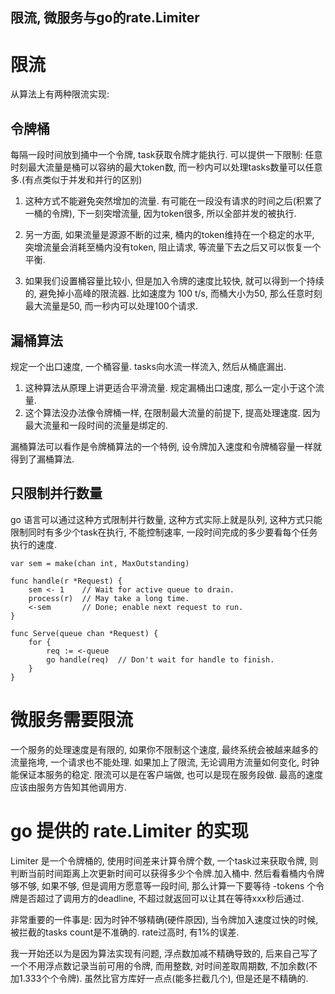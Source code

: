 ## 限流, 微服务与go的rate.Limiter

# 限流
从算法上有两种限流实现:

## 令牌桶
每隔一段时间放到捅中一个令牌, task获取令牌才能执行.
可以提供一下限制:
任意时刻最大流量是桶可以容纳的最大token数, 而一秒内可以处理tasks数量可以任意多.(有点类似于并发和并行的区别)

1. 这种方式不能避免突然增加的流量. 有可能在一段没有请求的时间之后(积累了一桶的令牌), 下一刻突增流量, 因为token很多, 所以全部并发的被执行.

2. 另一方面, 如果流量是源源不断的过来, 桶内的token维持在一个稳定的水平, 突增流量会消耗至桶内没有token, 阻止请求, 等流量下去之后又可以恢复一个平衡.

3. 如果我们设置桶容量比较小, 但是加入令牌的速度比较快, 就可以得到一个持续的, 避免掉小高峰的限流器. 比如速度为 100 t/s, 而桶大小为50, 那么任意时刻最大流量是50, 而一秒内可以处理100个请求.

## 漏桶算法
规定一个出口速度, 一个桶容量. tasks向水流一样流入, 然后从桶底漏出.

1. 这种算法从原理上讲更适合平滑流量. 规定漏桶出口速度, 那么一定小于这个流量.
2. 这个算法没办法像令牌桶一样, 在限制最大流量的前提下, 提高处理速度. 因为最大流量和一段时间的流量是绑定的.

漏桶算法可以看作是令牌桶算法的一个特例, 设令牌加入速度和令牌桶容量一样就得到了漏桶算法.

## 只限制并行数量
go 语言可以通过这种方式限制并行数量, 这种方式实际上就是队列, 这种方式只能限制同时有多少个task在执行, 不能控制速率, 一段时间完成的多少要看每个任务执行的速度.
```
var sem = make(chan int, MaxOutstanding)

func handle(r *Request) {
    sem <- 1    // Wait for active queue to drain.
    process(r)  // May take a long time.
    <-sem       // Done; enable next request to run.
}

func Serve(queue chan *Request) {
    for {
        req := <-queue
        go handle(req)  // Don't wait for handle to finish.
    }
}

```

# 微服务需要限流
一个服务的处理速度是有限的, 如果你不限制这个速度, 最终系统会被越来越多的流量拖垮, 一个请求也不能处理. 如果加上了限流, 无论调用方流量如何变化, 时钟能保证本服务的稳定.
限流可以是在客户端做, 也可以是现在服务段做. 最高的速度应该由服务方告知其他调用方.

# go 提供的 rate.Limiter 的实现
Limiter 是一个令牌桶的, 使用时间差来计算令牌个数, 一个task过来获取令牌, 则判断当前时间距离上次更新时间可以获得多少个令牌.加入桶中. 然后看看桶内令牌够不够, 如果不够, 但是调用方愿意等一段时间, 那么计算一下要等待 -tokens 个令牌是否超过了调用方的deadline, 不超过就返回可以让其在等待xxx秒后通过.

非常重要的一件事是: 因为时钟不够精确(硬件原因), 当令牌加入速度过快的时候, 被拦截的tasks count是不准确的. rate过高时, 有1%的误差.

我一开始还以为是因为算法实现有问题, 浮点数加减不精确导致的, 后来自己写了一个不用浮点数记录当前可用的令牌, 而用整数, 对时间差取周期数, 不加余数(不加1.333个个令牌).  虽然比官方库好一点点(能多拦截几个), 但是还是不精确的.

 


